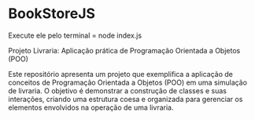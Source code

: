 # BookStoreJS

Execute ele pelo terminal = node index.js

Projeto Livraria: Aplicação prática de Programação Orientada a Objetos (POO)

Este repositório apresenta um projeto que exemplifica a aplicação de conceitos de Programação Orientada a Objetos (POO) em uma simulação de livraria. O objetivo é demonstrar a construção de classes e suas interações, criando uma estrutura coesa e organizada para gerenciar os elementos envolvidos na operação de uma livraria.

